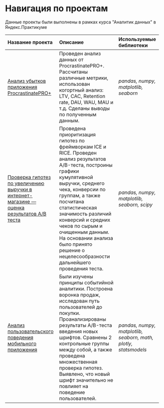 # Навигация по проектам

Данные проекты были выполнены в рамках курса "Аналитик данных" в Яндекс.Практикуме

| Название проекта | Описание | Используемые библиотеки | 
| :---------------------- | :---------------------- | :---------------------- |
| [Анализ убытков приложения ProcrastinatePRO+](https://github.com/Maxwavez/praktikum/blob/main/marketing%20analytics/marketing%20analytics.ipynb) | Проведен анализ данных от ProcrastinatePRO+. Рассчитаны различные метрики, использован когортный анализ: LTV, CAC, Retention rate, DAU, WAU, MAU и т.д. Сделаны выводы по полученным данным.| *pandas, numpy, matplotlib, seaborn* |
[Проверка гипотез по увеличению выручки в интернет-магазине — оценка результатов A/B теста](https://github.com/Maxwavez/praktikum/blob/main/testing_hypotheses_and_AB_test_results/testing_hypotheses_and_AB_test_results.ipynb) |  Проведена приоритизация гипотез по фреймворкам ICE и RICE. Проведен анализ результатов A/B-теста, построины графики кумулятивной выручки, среднего чека, конверсии по группам, а также посчитана статистическая значимость различий конверсий и средних чеков по сырым и очищенным данным. На основании анализа было принято решение о нецелесообразности дальнейшего проведения теста.  |  *pandas, numpy, matplotlib, seaborn, scipy* |
[Анализ пользовательского поведения мобильного приложения](https://github.com/Maxwavez/praktikum/blob/main/analysis%20of%20user%20behavior%20of%20mobile%20application/analysis_of_user_behavior.ipynb) | Были изучены принципы событийной аналитики. Построена воронка продаж, исследован путь пользователей до покупки. Проанализированы результаты A/B-теста введения новых шрифтов. Сравнены 2 контрольные группы между собой, а также проведена множественная проверка гипотез. Выявлено, что новый шрифт значительно не повлияет на поведение пользователей. | *pandas, numpy, matplotlib, seaborn, math, plotly, statsmodels* |
